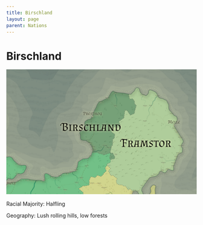 ```yaml
---
title: Birschland
layout: page
parent: Nations
---
```


# Birschland

![NationMap](../images/nations/Birschland.png)

Racial Majority: Halfling

Geography: Lush rolling hills, low forests